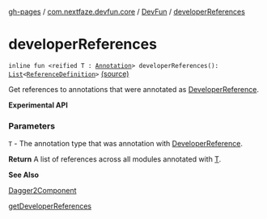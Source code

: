 [gh-pages](../../index.md) / [com.nextfaze.devfun.core](../index.md) / [DevFun](index.md) / [developerReferences](./developer-references.md)

# developerReferences

`inline fun <reified T : `[`Annotation`](https://kotlinlang.org/api/latest/jvm/stdlib/kotlin/-annotation/index.html)`> developerReferences(): `[`List`](https://kotlinlang.org/api/latest/jvm/stdlib/kotlin.collections/-list/index.html)`<`[`ReferenceDefinition`](../../com.nextfaze.devfun.reference/-reference-definition/index.md)`>` [(source)](https://github.com/NextFaze/dev-fun/tree/master/devfun/src/main/java/com/nextfaze/devfun/core/DevFun.kt#L450)

Get references to annotations that were annotated as [DeveloperReference](../../com.nextfaze.devfun.reference/-developer-reference/index.md).

**Experimental API**

### Parameters

`T` - The annotation type that was annotation with [DeveloperReference](../../com.nextfaze.devfun.reference/-developer-reference/index.md).

**Return**
A list of references across all modules annotated with [T](developer-references.md#T).

**See Also**

[Dagger2Component](../../com.nextfaze.devfun.reference/-dagger2-component/index.md)

[getDeveloperReferences](get-developer-references.md)

